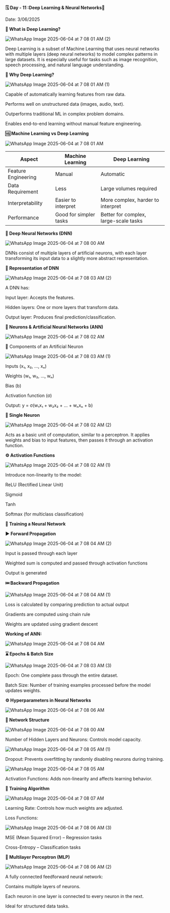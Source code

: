 **🗓 Day - 11 :Deep Learning & Neural Networks🚀**

Date: 3/06/2025

**📌 What is Deep Learning?**

![WhatsApp Image 2025-06-04 at 7 08 01 AM (2)](https://github.com/user-attachments/assets/99e3dd76-82ef-40df-99c5-64607c2a321d)

Deep Learning is a subset of Machine Learning that uses neural networks with multiple layers (deep neural networks) to model complex patterns in large datasets. It is especially useful for tasks such as image recognition, speech processing, and natural language understanding.

**🤔 Why Deep Learning?**

![WhatsApp Image 2025-06-04 at 7 08 01 AM (1)](https://github.com/user-attachments/assets/7c1c1c1c-84d8-4ccb-b970-6ce958054721)

Capable of automatically learning features from raw data.

Performs well on unstructured data (images, audio, text).

Outperforms traditional ML in complex problem domains.

Enables end-to-end learning without manual feature engineering.

**🆚 Machine Learning vs Deep Learning**

![WhatsApp Image 2025-06-04 at 7 08 01 AM](https://github.com/user-attachments/assets/99fcc218-b697-4eb9-9d64-89f359c194f0)

| Aspect              | Machine Learning       | Deep Learning                         |
| ------------------- | ---------------------- | ------------------------------------- |
| Feature Engineering | Manual                 | Automatic                             |
| Data Requirement    | Less                   | Large volumes required                |
| Interpretability    | Easier to interpret    | More complex, harder to interpret     |
| Performance         | Good for simpler tasks | Better for complex, large-scale tasks |


**🧩 Deep Neural Networks (DNN)**

![WhatsApp Image 2025-06-04 at 7 08 00 AM](https://github.com/user-attachments/assets/d73a49f4-4a85-4d9d-aa4b-9b6dc3a16030)

DNNs consist of multiple layers of artificial neurons, with each layer transforming its input data to a slightly more abstract representation.

**🧱 Representation of DNN**

![WhatsApp Image 2025-06-04 at 7 08 03 AM (2)](https://github.com/user-attachments/assets/0284aec7-e3af-4d45-9d1b-466c09d75928)

A DNN has:

Input layer: Accepts the features.

Hidden layers: One or more layers that transform data.

Output layer: Produces final prediction/classification.

**🧠 Neurons & Artificial Neural Networks (ANN)**

![WhatsApp Image 2025-06-04 at 7 08 02 AM](https://github.com/user-attachments/assets/91380fef-9e2a-4afa-bd6b-4ffe321ad687)

🧬 Components of an Artificial Neuron

![WhatsApp Image 2025-06-04 at 7 08 03 AM (1)](https://github.com/user-attachments/assets/1f65b1bb-b9eb-44f4-889a-4d2c3086da6b)

Inputs (x₁, x₂, ..., xₙ)

Weights (w₁, w₂, ..., wₙ)

Bias (b)

Activation function (σ)

Output: y = σ(w₁x₁ + w₂x₂ + ... + wₙxₙ + b)

**🔹 Single Neuron**

![WhatsApp Image 2025-06-04 at 7 08 02 AM (2)](https://github.com/user-attachments/assets/c72d7200-b279-49e5-abc7-a28c3f1a8dc4)

Acts as a basic unit of computation, similar to a perceptron. It applies weights and bias to input features, then passes it through an activation function.

**⚙️ Activation Functions**

![WhatsApp Image 2025-06-04 at 7 08 02 AM (1)](https://github.com/user-attachments/assets/41d8eda7-701a-430c-8633-86c59fae3e0f)

Introduce non-linearity to the model:

ReLU (Rectified Linear Unit)

Sigmoid

Tanh

Softmax (for multiclass classification)

**🔁 Training a Neural Network**

**▶️ Forward Propagation**

![WhatsApp Image 2025-06-04 at 7 08 04 AM (2)](https://github.com/user-attachments/assets/8d8af988-846d-4070-a443-c1be7f10378d)

Input is passed through each layer

Weighted sum is computed and passed through activation functions

Output is generated

**⏮️ Backward Propagation**

![WhatsApp Image 2025-06-04 at 7 08 04 AM (1)](https://github.com/user-attachments/assets/4c2361ba-5d11-40d0-8e24-48505e0bf015)

Loss is calculated by comparing prediction to actual output

Gradients are computed using chain rule

Weights are updated using gradient descent

**Working of ANN:**

![WhatsApp Image 2025-06-04 at 7 08 04 AM](https://github.com/user-attachments/assets/1560cff9-7f9b-4339-853d-3ff07e7905e4)

**⌛ Epochs & Batch Size**

![WhatsApp Image 2025-06-04 at 7 08 03 AM (3)](https://github.com/user-attachments/assets/1fc030ab-d555-49a7-9e03-3e79a0445365)

Epoch: One complete pass through the entire dataset.

Batch Size: Number of training examples processed before the model updates weights.

**⚙️ Hyperparameters in Neural Networks**

![WhatsApp Image 2025-06-04 at 7 08 06 AM](https://github.com/user-attachments/assets/2b19b846-fa5d-479d-853b-3ad497c7b329)

**🔧 Network Structure**

![WhatsApp Image 2025-06-04 at 7 08 00 AM](https://github.com/user-attachments/assets/cd9eadee-8550-4561-a3ef-cb29995c1968)

Number of Hidden Layers and Neurons: Controls model capacity.

![WhatsApp Image 2025-06-04 at 7 08 05 AM (1)](https://github.com/user-attachments/assets/c2f9a2f4-fada-4160-9106-8c4aaa730242)

Dropout: Prevents overfitting by randomly disabling neurons during training.

![WhatsApp Image 2025-06-04 at 7 08 05 AM](https://github.com/user-attachments/assets/bbf06c53-9291-4425-805c-492c058131eb)

Activation Functions: Adds non-linearity and affects learning behavior.

**🧪 Training Algorithm**

![WhatsApp Image 2025-06-04 at 7 08 07 AM](https://github.com/user-attachments/assets/bea3e903-3e9d-4cce-91d2-5cc41f157449)

Learning Rate: Controls how much weights are adjusted.

Loss Functions:

![WhatsApp Image 2025-06-04 at 7 08 06 AM (3)](https://github.com/user-attachments/assets/33aa6435-4a30-4c95-b44c-86cfefa688a5)

MSE (Mean Squared Error) – Regression tasks

Cross-Entropy – Classification tasks

**🔄 Multilayer Perceptron (MLP)**

![WhatsApp Image 2025-06-04 at 7 08 06 AM (2)](https://github.com/user-attachments/assets/254d3552-7226-414a-9538-0840a3f922ac)

A fully connected feedforward neural network:

Contains multiple layers of neurons.

Each neuron in one layer is connected to every neuron in the next.

Ideal for structured data tasks.

